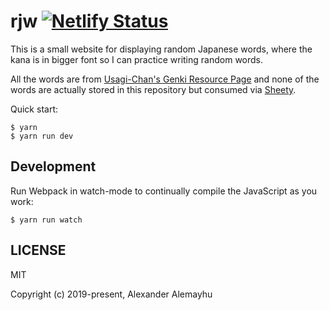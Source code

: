 # rjw [![Netlify Status](https://api.netlify.com/api/v1/badges/75263feb-bf82-45f0-9a4f-a0cc9493d337/deploy-status)](https://app.netlify.com/sites/affectionate-ardinghelli-67d56c/deploys)

This is a small website for displaying random Japanese words, where the kana is
in bigger font so I can practice writing random words.

All the words are from [Usagi-Chan's Genki Resource Page][0] and none of the
words are actually stored in this repository but consumed via [Sheety][1].

Quick start:

```
$ yarn
$ yarn run dev
````

## Development

Run Webpack in watch-mode to continually compile the JavaScript as you work:

```
$ yarn run watch
```

## LICENSE

MIT

Copyright (c) 2019-present, Alexander Alemayhu

[0]: https://www.csus.edu/indiv/s/sheaa/projects/genki/vocab_main.html
[1]: https://sheety.co/#response
